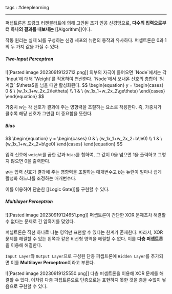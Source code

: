 tags : #deeplearning 

---

퍼셉트론은 프랑크 러젠블라트에 의해 고안된 초기 인공 신경망으로, **다수의 입력으로부터 하나의 결과를 내보내는** [[Algorithm]]이다.

작동 원리는 실제 뇌를 구성하는 신경 세포의 뉴런의 동작과 유사하다. 퍼셉트론은 $0$과 $1$의 두 가지 값을 가질 수 있다.

<h5>Two-Input Perceptron</h5>
![[Pasted image 20230919122712.png]]
외부의 자극이 들어오면 `Node`에서는 각 `Input`에 대해 `Weight`를 적용하여 연산한다. `Node`에서 보내온 신호의 총합이 `임계값` $\theta$을 넘을 때만 활성화된다.
$$
\begin{equation}
       y = 
        \begin{cases}
            0 & \ (w_1x_1+w_2x_2\le\theta) \\
            1 & \ (w_1x_1+w_2x_2\ge\theta)
        \end{cases}
    \end{equation}
$$

가중치 $w$는 각 신호가 결과에 주는 영향력을 조절하는 요소로 작용한다. 즉, 가중치가 클수록 해당 신호가 그만큼 더 중요함을 뜻한다.

<h5>Bias</h5>
$$
\begin{equation}
       y = 
        \begin{cases}
            0 & \ (w_1x_1+w_2x_2+b\le0) \\
            1 & \ (w_1x_1+w_2x_2+b\ge0)
        \end{cases}
    \end{equation}
$$

입력 신호에 `weight`를 곱한 값과 `bias`를 합하여, 그 값이 $0$을 넘으면 $1$을 출력하고 그렇지 않으면 $0$을 출력한다.

$w$는 입력 신호가 결과에 주는 영향력을 조절하는 매개변수고
$b$는 뉴런이 얼마나 쉽게 활성화 하느냐를 조정하는 매개변수다.

이를 이용하여 단순한 [[Logic Gate]]를 구현할 수 있다.

<h5>Multilayer Perceptron</h5>![[Pasted image 20230919124651.png]]
퍼셉트론이 간단한 XOR 문제조차 해결할 수 없다는 문제로 긴 암흑기를 맞았다.

퍼셉트론은 직선 하나로 나눈 영역만 표현할 수 있다는 한계가 존재한다. 따라서, XOR 문제를 해결할 수 있는 왼쪽과 같은 비선형 영역을 해결할 수 없다. 이를 **다층 퍼셉트론**을 이용해 해결한다.

`Input Layer`와 `Output Layer`으로 구성된 단층 퍼셉트론에 `Hidden Layer`를 추가되면 이를 **Multilayer Perceptron**이라고 부른다.

![[Pasted image 20230919125550.png]]
다층 퍼셉트론을 이용해 XOR 문제를 해결할 수 있다.
이처럼 다층 퍼셉트론으로 단층으로는 표현하지 못한 것을 층을 수없이 쌓음으로 구현할 수 있다.
